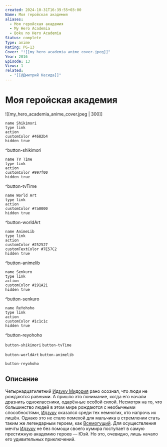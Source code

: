```yaml
---
created: 2024-10-31T16:39:55+03:00
Name: Моя геройская академия
aliases:
  - Моя геройская академия
  - My Hero Academia
  - Boku no Hero Academia
Status: complete
Type: anime
Rating: PG-13
Cover: "![[my_hero_academia_anime_cover.jpeg]]"
Year: 2016
Episode: 13
Views: 1
related:
  - "[[@Дмитрий Кесида]]"
---
```


# Моя геройская академия

![[my_hero_academia_anime_cover.jpeg | 300]]

```button
name Shikimori
type link
action 
customColor #4682b4
hidden true
```
^button-shikimori

```button
name TV Time
type link
action 
customColor #997f00
hidden true
```
^button-tvTime

```button
name World Art
type link
action 
customColor #7a0000
hidden true
```
^button-worldArt

```button
name AnimeLib
type link
action 
customColor #252527
customTextColor #7E57C2
hidden true
```
^button-animelib

```button
name Senkuro
type link
action 
customColor #191A21
hidden true
```
^button-senkuro

```button
name ReYohoho
type link
action 
customColor #1c1c1c
hidden true
```
^button-reyohoho



`button-shikimori` `button-tvTime`

`button-worldArt` `button-animelib`

`button-reyohoho`

## Описание

Четырнадцатилетний [Идзуку Мидория](https://shikimori.one/characters/117909-izuku-midoriya) рано осознал, что люди не рождаются равными. А пришло это понимание, когда его начали дразнить одноклассники, одарённые особой силой. Несмотря на то, что большинство людей в этом мире рождаются с необычными способностями, [Идзуку](https://shikimori.one/characters/117909-izuku-midoriya) оказался среди тех немногих, кто напрочь их лишён. Однако это не стало помехой для мальчика в стремлении стать таким же легендарным героем, как [Всемогущий](https://shikimori.one/characters/117921-all-might). Для осуществления мечты [Идзуку](https://shikimori.one/characters/117909-izuku-midoriya) не без помощи своего кумира поступает в самую престижную академию героев — Юэй. Но это, очевидно, лишь начало его удивительных приключений.
